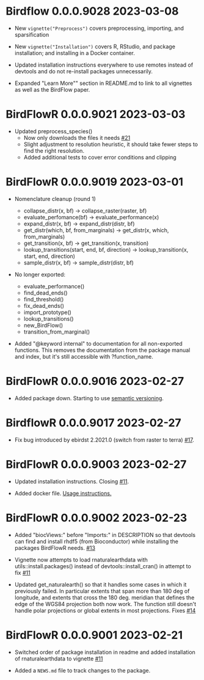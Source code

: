 
# Birdflow 0.0.0.9028  2023-03-08

* New `vignette("Preprocess")` covers preprocessing, importing, and  
  sparsification 

* New `vignette("Installation")` covers R, RStudio, and package installation; 
  and installing in a  Docker container. 

* Updated installation instructions everywhere to use remotes instead of 
  devtools and do not re-install packages unnecessarily.

* Expanded "Learn More"" section in README.md to link to all vignettes as well
  as the BirdFlow paper.

# BirdFlowR 0.0.0.9021  2023-03-03

* Updated preprocess_species()
  - Now only downloads the files it needs [#21](https://github.com/birdflow-science/BirdFlowR/issues/21)
  - Slight adjustment to resolution heuristic, it should take fewer steps to 
  find the right resolution.
  - Added  additional tests to cover error conditions and clipping

# BirdFlowR 0.0.0.9019  2023-03-01

* Nomenclature cleanup (round 1)
  - collapse_distr(x, bf) -> collapse_raster(raster, bf)
  - evaluate_perfomance(bf) -> evaluate_performance(x) 
  - expand_distr(x, bf) -> expand_distr(distr, bf)
  - get_distr(which, bf, from_marginals) -> get_distr(x, which, from_marginals) 
  - get_transition(x, bf) -> get_transition(x, transition) 
  - lookup_transitions(start, end, bf, direction) -> lookup_transition(x, start, end, direction) 
  - sample_distr(x, bf) -> sample_distr(distr, bf)

* No longer exported:
  - evaluate_performance()
  - find_dead_ends()
  - find_threshold() 
  - fix_dead_ends()
  - import_prototype() 
  - lookup_transitions() 
  - new_BirdFlow()
  - transition_from_marginal()

* Added "@keyword internal" to documentation for all non-exported functions.  This removes the documentation from the package manual and index, but it's still accessible with ?function_name. 


# BirdFlowR 0.0.0.9016  2023-02-27

* Added package down. Starting to use [semantic versioning](https://semver.org/).

# BirdflowR 0.0.0.9017  2023-02-27

* Fix bug introduced by ebirdst 2.2021.0 (switch from raster to terra)
[#17](https://github.com/birdflow-science/BirdFlowR/issues/17).

# BirdFlowR 0.0.0.9003  2023-02-27

* Updated installation instructions.  Closing [#11](https://github.com/birdflow-science/BirdFlowR/issues/11).

* Added docker file. [Usage instructions.](https://github.com/birdflow-science/BirdFlowR/pull/15#issuecomment-1445152787) 

# BirdFlowR 0.0.0.9002  2023-02-23

* Added "biocViews:" before "Imports:" in DESCRIPTION so that devtools can find
and install rhdf5 (from Bioconductor) while installing the packages BirdFlowR 
needs. [#13](https://github.com/birdflow-science/BirdFlowR/issues/13) 

* Vignette now attempts to load rnaturalearthdata with utils::install.packages() 
instead of devtools::install_cran() in attempt to fix [#11](https://github.com/birdflow-science/BirdFlowR/issues/11) 

* Updated get_naturalearth() so that it handles some cases in which it previously
failed.  In particular extents that span more than 180 deg of longitude, and 
extents that cross the 180 deg. meridian that defines the edge of the WGS84 
projection both now work. The function still doesn't handle polar projections or
global extents in most projections. Fixes [#14](https://github.com/birdflow-science/BirdFlowR/issues/14) 

# BirdFlowR 0.0.0.9001   2023-02-21
* Switched order of package installation in readme and added installation of
rnaturalearthdata to vignette [#11](https://github.com/birdflow-science/BirdFlowR/issues/11) 

* Added a `NEWS.md` file to track changes to the package.
